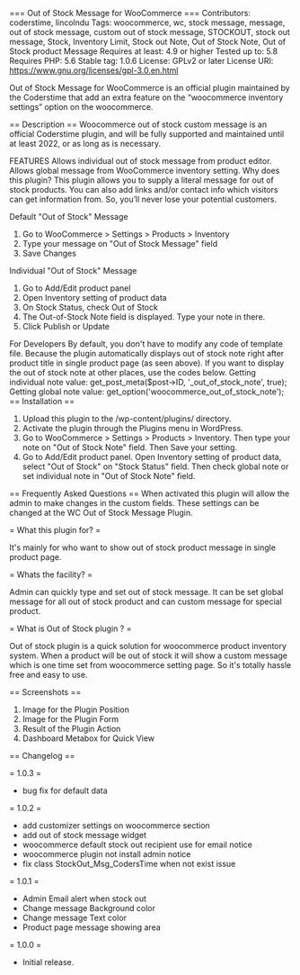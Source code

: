 === Out of Stock Message for WooCommerce ===
Contributors: coderstime, lincolndu
Tags: woocommerce, wc, stock message, message, out of stock message, custom out of stock message, STOCKOUT, stock out message, Stock, Inventory Limit, Stock out Note, Out of Stock Note, Out of Stock product Message
Requires at least: 4.9 or higher
Tested up to: 5.8
Requires PHP: 5.6
Stable tag: 1.0.6
License: GPLv2 or later
License URI: https://www.gnu.org/licenses/gpl-3.0.en.html

Out of Stock Message for WooCommerce is an official plugin maintained by the Coderstime that add an extra feature on the “woocommerce inventory settings” option on the woocommerce.

== Description ==
Woocommerce out of stock custom message is an official Coderstime plugin, and will be fully supported and maintained until at least 2022, or as long as is necessary.

FEATURES
Allows individual out of stock message from product editor.
Allows global message from WooCommerce inventory setting.
Why does this plugin?
This plugin allows you to supply a literal message for out of stock products. You can also add links and/or contact info which visitors can get information from. So, you’ll never lose your potential customers.

Default \"Out of Stock\" Message
1. Go to WooCommerce > Settings > Products > Inventory
2. Type your message on \"Out of Stock Message\" field
3. Save Changes

Individual \"Out of Stock\" Message
1. Go to Add/Edit product panel
2. Open Inventory setting of product data
3. On Stock Status, check Out of Stock
4. The Out-of-Stock Note field is displayed. Type your note in there.
5. Click Publish or Update


For Developers
By default, you don\'t have to modify any code of template file. Because the plugin automatically displays out of stock note right after product title in single product page (as seen above).
If you want to display the out of stock note at other places, use the codes below.
Getting individual note value: get_post_meta($post->ID, \'_out_of_stock_note\', true);
Getting global note value: get_option(\'woocommerce_out_of_stock_note\');
== Installation ==
1. Upload this plugin to the /wp-content/plugins/ directory.
2. Activate the plugin through the Plugins menu in WordPress.
3. Go to WooCommerce > Settings > Products > Inventory. Then type your note on \"Out of Stock Note\" field. Then Save your setting.
4. Go to Add/Edit product panel. Open Inventory setting of product data, select \"Out of Stock\" on \"Stock Status\" field. Then check global note or set individual note in \"Out of Stock Note\" field.


== Frequently Asked Questions ==
When activated this plugin will allow the admin to make changes in the custom fields. These settings can be changed at the WC Out of Stock Message Plugin.

= What this plugin for? =

It's mainly for who want to show out of stock product message in single product page.

= Whats the facility? =

Admin can quickly type and set out of stock message. It can be set global message for all out of stock product and can custom message for special product.

= What is Out of Stock plugin ? =

Out of stock plugin is a quick solution for woocommerce product inventory system. When a product will be out of stock it will show a custom message which is one time set from woocommerce setting page. So it's totally hassle free and easy to use. 



== Screenshots ==
1. Image for the Plugin Position
2. Image for the Plugin Form
3. Result of the Plugin Action
4. Dashboard Metabox for Quick View

== Changelog ==

= 1.0.3 =
* bug fix for default data

= 1.0.2 =
* add customizer settings on woocommerce section
* add out of stock message widget 
* woocommerce default stock out recipient use for email notice 
* woocommerce plugin not install admin notice 
* fix class StockOut_Msg_CodersTime when not exist issue
 
= 1.0.1 =
* Admin Email alert when stock out
* Change message Background color
* Change message Text color
* Product page message showing area 


= 1.0.0 =
* Initial release.

